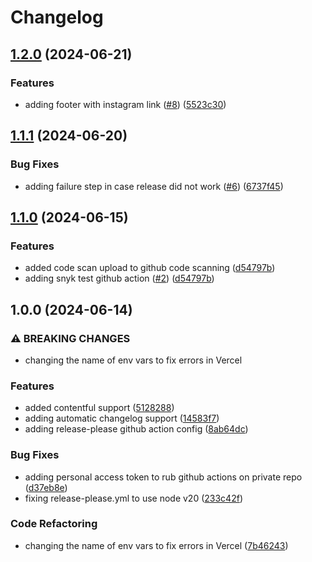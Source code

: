 # Changelog

## [1.2.0](https://github.com/InjstedInc/speech-with-ellie/compare/v1.1.1...v1.2.0) (2024-06-21)


### Features

* adding footer with instagram link ([#8](https://github.com/InjstedInc/speech-with-ellie/issues/8)) ([5523c30](https://github.com/InjstedInc/speech-with-ellie/commit/5523c30ba8f78133412ef80997a383548066b89a))

## [1.1.1](https://github.com/InjstedInc/speech-with-ellie/compare/v1.1.0...v1.1.1) (2024-06-20)


### Bug Fixes

* adding failure step in case release did not work ([#6](https://github.com/InjstedInc/speech-with-ellie/issues/6)) ([6737f45](https://github.com/InjstedInc/speech-with-ellie/commit/6737f450044eedf3237cf8f3f015814d39990981))

## [1.1.0](https://github.com/InjstedInc/speech-with-ellie/compare/v1.0.0...v1.1.0) (2024-06-15)

### Features

- added code scan upload to github code scanning
  ([d54797b](https://github.com/InjstedInc/speech-with-ellie/commit/d54797b1e1a51e94b5523505f737d3b361c51210))
- adding snyk test github action
  ([#2](https://github.com/InjstedInc/speech-with-ellie/issues/2))
  ([d54797b](https://github.com/InjstedInc/speech-with-ellie/commit/d54797b1e1a51e94b5523505f737d3b361c51210))

## 1.0.0 (2024-06-14)

### ⚠ BREAKING CHANGES

- changing the name of env vars to fix errors in Vercel

### Features

- added contentful support
  ([5128288](https://github.com/InjstedInc/speech-with-ellie/commit/5128288173fed29f13445d635fce6b585fe71286))
- adding automatic changelog support
  ([14583f7](https://github.com/InjstedInc/speech-with-ellie/commit/14583f797c191b0f7ada7a00db8a7a0cf7514746))
- adding release-please github action config
  ([8ab64dc](https://github.com/InjstedInc/speech-with-ellie/commit/8ab64dc116630e0857eaefd4daf3fd5bdcb50798))

### Bug Fixes

- adding personal access token to rub github actions on private repo
  ([d37eb8e](https://github.com/InjstedInc/speech-with-ellie/commit/d37eb8e7069acb2f7ce50a386604de2ca1af81c3))
- fixing release-please.yml to use node v20
  ([233c42f](https://github.com/InjstedInc/speech-with-ellie/commit/233c42fc7fea2ef74a44daaa17572b32fce233a3))

### Code Refactoring

- changing the name of env vars to fix errors in Vercel
  ([7b46243](https://github.com/InjstedInc/speech-with-ellie/commit/7b46243b9fc7142250461578f12dc03c675af20f))
